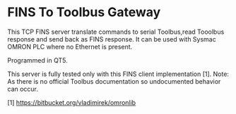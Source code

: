 # FINS To Toolbus Gateway

This TCP FINS server translate commands to serial Toolbus,read Tooolbus response and send back as FINS response.
It can be used with Sysmac OMRON PLC where no Ethernet is present.

Programmed in QT5.

This server is fully tested only with this FINS client implementation [1]. 
Note: As there is no official Toolbus documentation so undocumented behavior can occur. 

[1] https://bitbucket.org/vladimirek/omronlib
